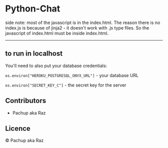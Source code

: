 ﻿# Python-Chat

side note:
most of the javascript is in the index.html. The reason there is no index.js is because of jinja2 - it doesn't work with .js type files. So the javascript of index.html must be inside index.html.

 ---
## to run in localhost 
You'll need to also put your database credentials:

`os.environ["HEROKU_POSTGRESQL_ONYX_URL"]` - your database URL

`os.environ["SECRET_KEY_C"]` - the secret key for the server

## Contributors

- Pachup aka Raz

## Licence

© Pachup aka Raz
